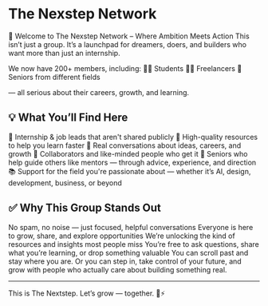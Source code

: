 # The Nexstep Network

🚀 Welcome to The Nexstep Network – Where Ambition Meets Action
This isn’t just a group. It’s a launchpad for dreamers, doers, and builders who want more than just an internship.

We now have 200+ members, including:
👨‍🎓 Students
🧑‍💻 Freelancers
🧠 Seniors from different fields

— all serious about their careers, growth, and learning.

## 💡 What You’ll Find Here

💼 Internship & job leads that aren't shared publicly
🔗 High-quality resources to help you learn faster
💬 Real conversations about ideas, careers, and growth
🤝 Collaborators and like-minded people who get it
🧭 Seniors who help guide others like mentors — through advice, experience, and direction
📚 Support for the field you're passionate about — whether it’s AI, design, development, business, or beyond

## ✅ Why This Group Stands Out

No spam, no noise — just focused, helpful conversations
Everyone is here to grow, share, and explore opportunities
We’re unlocking the kind of resources and insights most people miss
You’re free to ask questions, share what you’re learning, or drop something valuable
You can scroll past and stay where you are.
Or you can step in, take control of your future, and grow with people who actually care about building something real.

<hr>

This is The Nextstep. Let’s grow — together. 🌱⚡
